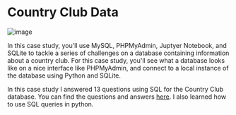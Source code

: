 # Country Club Data

![image](https://user-images.githubusercontent.com/86930309/227381929-92dceea9-222b-4466-ac3d-e16afad447cb.png)

In this case study, you'll use MySQL, PHPMyAdmin, Juptyer Notebook, and SQLite to tackle a series of challenges on a database containing information about a country club. For this case study, you'll see what a database looks like on a nice interface like PHPMyAdmin, and connect to a local instance of the database using Python and SQLite. 

In this case study I answered 13 questions using SQL for the Country Club database. You can find the questions and answers [here](https://github.com/GHASS19/SQL-Country-Club-Data/blob/main/Report/SQL%20Country%20Club%20Questions%20%26%20Answers.pdf). I also learned how to use SQL queries in python.
